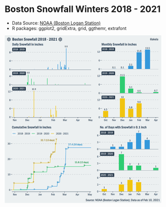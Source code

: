 # Boston Snowfall Winters 2018 - 2021
* Data Source: [NOAA (Boston Logan Station)](https://www.ncdc.noaa.gov/cdo-web/datasets/GHCND/stations/GHCND:USW00014739/detail)
* R packages: ggplot2, gridExtra, grid, ggthemr, extrafont

![](boston-snowfall.png)
